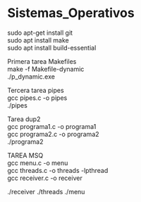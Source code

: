 # Sistemas_Operativos

sudo apt-get install git  
sudo apt install make  
sudo apt install build-essential

Primera tarea Makefiles  
make -f Makefile-dynamic  
./p_dynamic.exe

Tercera tarea pipes  
gcc pipes.c -o pipes  
./pipes


Tarea dup2  
gcc programa1.c -o programa1  
gcc programa2.c -o programa2  
./programa2  


TAREA MSQ  
gcc menu.c -o menu  
gcc threads.c -o threads -lpthread  
gcc receiver.c -o receiver  


./receiver
./threads
./menu
